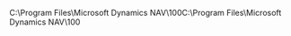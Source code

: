 <span data-ttu-id="9bc05-101">C:\\Program Files\\Microsoft Dynamics NAV\\100</span><span class="sxs-lookup"><span data-stu-id="9bc05-101">C:\\Program Files\\Microsoft Dynamics NAV\\100</span></span>